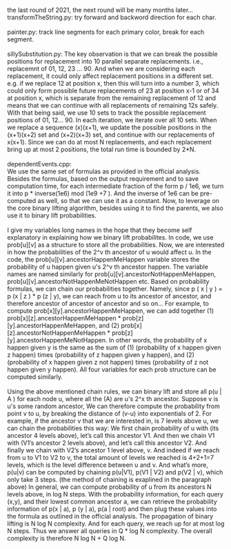 the last round of 2021, the next round will be many months later... <br />
transformTheString.py: try forward and backword direction for each char. <br /><br />
painter.py: track line segments for each primary color, break for each segment. <br /><br />
sillySubstitution.py: The key observation is that we can break the possible positions for replacement into 10 parallel separate replacements. i.e., replacemnt of 01, 12, 23 ... 90. And when we are considering each replacement, it could only affect replacement positions in a different set. e.g. if we replace 12 at position x, then this will turn into a number 3, which could only form possible future replacements of 23 at position x-1 or of 34 at position x, which is separate from the remaining replacement of 12 and means that we can continue with all replacements of remaining 12s safely. With that being said, we use 10 sets to track the possible replacement positions of 01, 12... 90. In each iteration, we iterate over all 10 sets. When we replace a sequence (x)(x+1), we update the possible positions in the (x+1)(x+2) set and (x+2)(x+3) set, and continue with our replacements of x(x+1). Since we can do at most N replacements, and each replacement bring up at most 2 positions, the total run time is bounded by 2\*N. <br /><br />
dependentEvents.cpp: <br />
<space><space><space><space>We use the same set of formulas as provided in the official analysis. Besides the formulas, based on the output requirement and to save computation time, for each intermediate fraction of the form p / 1e6, we turn it into p * inverse(1e6) mod (1e9 +7 ). And the inverse of 1e6 can be pre-computed as well, so that we can use it as a constant. Now, to leverage on the core binary lifting algorithm, besides using it to find the parents, we also use it to binary lift probabilities. <br /><br />
<space><space><space><space>I give my variables long names in the hope that they become self explanatory in explaining how we binary lift probabilites. In code, we use prob\[u]\[v] as a structure to store all the probabilities. Now, we are interested in how the probabilities of the 2^v th ancestor of u would affect u. In the code, the prob\[u]\[v].ancestorHappenMeHappen variable stores the probability of u happen given u's 2^v th ancestor happen. The variable names are named similarly for prob\[u]\[v].ancestorNotHappenMeHappen, prob\[u]\[v].ancestorNotHappenMeNotHappen etc. Based on probability formulas, we can chain our probabilities together. Namely, since p ( x | y ) = p (x | z ) \* p (z | y), we can reach from u to its ancestor of ancestor, and therefore ancestor of ancestor of ancestor and so on... For example, to compute prob\[x]\[y].ancestorHappenMeHappen, we can add together (1) prob\[x]\[z].ancestorHappenMeHappen \* prob\[z]\[y].ancestorHappenMeHappen, and (2) prob\[x]\[z].ancestorNotHappenMeHappen \* prob\[z]\[y].ancestorHappenMeNotHappen. In other words, the probability of x happen given y is the same as the sum of (1) (probability of x happen given z happen) times (probability of z happen given y happen), and (2) (probability of x happen given z not happen) times (probability of z not happen given y happen). All four variables for each prob structure can be computed similarly. <br /><br />
<space><space><space><space>Using the above mentioned chain rules, we can binary lift and store all p(u | A ) for each node u, where all the (A) are u's 2^x th ancestor. Suppose v is u's some random ancestor, We can therefore compute the probability from point v to u, by breaking the distance of (v-u) into exponentials of 2. For example, if the ancestor v that we are interested in, is 7 levels above u, we can chain the probabilities this way: We first chain probability of u with (its ancestor 4 levels above), let’s call this ancestor V1. And then we chain V1 with (V1’s ancestor 2 levels above), and let’s call this ancestor V2. And finally we chain with V2’s ancestor 1 level above, v. And indeed if we reach from u to V1 to V2 to v, the total amount of levels we reached is 4+2+1=7 levels, which is the level difference between u and v. And what’s more, p(u|v) can be computed by chaining p(u|V1), p(V1 | V2) and p(V2 | v), which only take 3 steps. (the method of chaining is exaplined in the paragraph above) In general, we can compute probability of u from its ancestors N levels above, in log N steps. With the probability information, for each query (x,y), and their lowest common ancestor a, we can retrieve the probability information of p(x | a), p (y | a), p(a | root) and then plug these values into the formula as outlined in the official analysis. The propagation of binary lifting is N log N complexity. And for each query, we reach up for at most log N steps. Thus we answer all queries in Q \* log N complexity. The overall complexity is therefore N log N + Q log N. 
